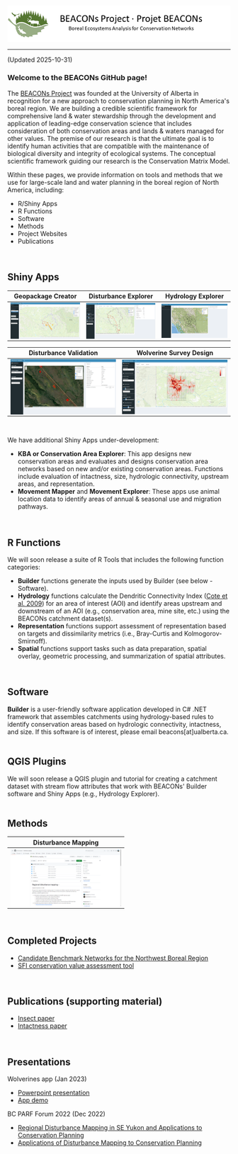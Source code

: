 <center><img src="pics/bp_banner.png" alt="BEACONs Project"></center>
<hr>
(Updated 2025-10-31)

### Welcome to the BEACONs GitHub page!

The [BEACONs Project](https://beaconsproject.ualberta.ca/) was founded at the University of Alberta in recognition for a new approach to conservation planning in North America's boreal region. We are building a credible scientific framework for comprehensive land & water stewardship through the development and application of leading-edge conservation science that includes consideration of both conservation areas and lands & waters managed for other values. The premise of our research is that the ultimate goal is to identify human activities that are compatible with the maintenance of biological diversity and integrity of ecological systems. The conceptual scientific framework guiding our research is the Conservation Matrix Model.

Within these pages, we provide information on tools and methods that we use for large-scale land and water planning in the boreal region of North America, including:

- R/Shiny Apps 
- R Functions
- Software
- Methods
- Project Websites
- Publications
 <br>
 
## Shiny Apps

| Geopackage Creator | Disturbance Explorer | Hydrology Explorer |
| :---: | :---: | :---: |
|<a href="https://beaconsproject.shinyapps.io/geopackage_creator/" target="_blank"><img align="center" src="pics/geopackage_creator.png" width="250"></a> | <a href="https://beaconsproject.shinyapps.io/disturbance_explorer/" target="_blank"><img align="center" src="pics/disturbance_explorer.png" width="250"></a> | <a href="https://beaconsproject.shinyapps.io/hydrology_explorer_v3/" target="_blank"><img align="center" src="pics/hydrology_explorer.png" width="250"></a> |

| Disturbance Validation | Wolverine Survey Design |
| :---: | :---: | 
| <a href="https://beaconsproject.shinyapps.io/disturbance_validation/" target="_blank"><img align="center" src="pics/disturbance_validation.png" width="250"></a> | <a href="https://beaconsproject.shinyapps.io/wolverines/" target="_blank"><img align="center" src="pics/wolverines_survey.png" width="250"></a> |
<br>

We have additional Shiny Apps under-development: 
- **KBA or Conservation Area Explorer**: This app designs new conservation areas and evaluates and designs conservation area networks based on new and/or existing conservation areas. Functions include evaluation of intactness, size, hydrologic connectivity, upstream areas, and representation.
- **Movement Mapper** and **Movement Explorer**: These apps use animal location data to identify areas of annual & seasonal use and migration pathways. 
<br>

## R Functions

We will soon release a suite of R Tools that includes the following function categories: 
- **Builder** functions generate the inputs used by Builder (see below - Software). 
- **Hydrology** functions calculate the Dendritic Connectivity Index ([Cote et al. 2009](https://link.springer.com/article/10.1007/s10980-008-9283-y)) for an area of interest (AOI) and identify areas upstream and downstream of an AOI (e.g., conservation area, mine site, etc.) using the BEACONs catchment dataset(s).
- **Representation** functions support assessment of representation based on targets and dissimilarity metrics (i.e., Bray-Curtis and Kolmogorov-Smirnoff).
- **Spatial** functions support tasks such as data preparation, spatial overlay, geometric processing, and summarization of spatial attributes.
<br>

## Software

**Builder** is a user-friendly software application developed in C# .NET framework that assembles catchments using hydrology-based rules to identify conservation areas based on hydrologic connectivity, intactness, and size. If this software is of interest, please email beacons[at]ualberta.ca.
<br><br>

## QGIS Plugins

We will soon release a QGIS plugin and tutorial for creating a catchment dataset with stream flow attributes that work with BEACONs' Builder software and Shiny Apps (e.g., Hydrology Explorer).
<br><br>

## Methods

| Disturbance Mapping |
| :---: |
| <a href="https://github.com/beaconsproject/disturbance_mapping"><img align="center" src="pics/disturbance_mapping.png" width="250"></a> | 
<br>

## Completed Projects

- [Candidate Benchmark Networks for the Northwest Boreal Region](https://github.com/beaconsproject/nwb)
- [SFI conservation value assessment tool](https://borealbirds.ca/conservation-value-assessment-tool/)
<br>

## Publications (supporting material)

- [Insect paper](https://github.com/beaconsproject/insect-mdr-simulation)
- [Intactness paper](https://github.com/prvernier/intactness)
<br>

## Presentations

Wolverines app (Jan 2023)

- [Powerpoint presentation](https://drive.google.com/file/d/15REnFhUNNPtEkyuAeVzRciYvhtz50ZDP/view)
- [App demo](https://www.youtube.com/watch?v=fgQ3PaJIXsg)

BC PARF Forum 2022 (Dec 2022)

- [Regional Disturbance Mapping in SE Yukon and Applications to Conservation Planning](https://cpcil.ca/bcparf-2022-concurrent-conservation-case-studies/)
- [Applications of Disturbance Mapping to Conservation Planning](https://cpcil.ca/bcparf-2022-concurrent-conservation-case-studies/)
